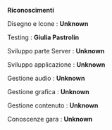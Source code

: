 <b> Riconoscimenti </b>

Disegno e Icone :  <b>Unknown</b><br>

Testing : <b>Giulia Pastrolin</b><br>

Sviluppo parte Server : <b>Unknown</b><br>

Sviluppo applicazione : <b>Unknown</b><br>

Gestione audio : <b>Unknown</b><br>

Gestione grafica : <b>Unknown</b><br>

Gestione contenuto : <b>Unknown</b><br>

Conoscenze gara : <b>Unknown</b><br>
